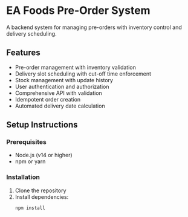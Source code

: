 # EA Foods Pre-Order System

A backend system for managing pre-orders with inventory control and delivery scheduling.

## Features

- Pre-order management with inventory validation
- Delivery slot scheduling with cut-off time enforcement
- Stock management with update history
- User authentication and authorization
- Comprehensive API with validation
- Idempotent order creation
- Automated delivery date calculation

## Setup Instructions

### Prerequisites

- Node.js (v14 or higher)
- npm or yarn

### Installation

1. Clone the repository
2. Install dependencies:
   ```bash
   npm install